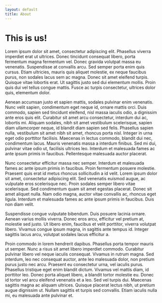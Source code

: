 ```yaml
---
layout: default
title: About
---
```


# This is us!



Lorem ipsum dolor sit amet, consectetur adipiscing elit. Phasellus viverra imperdiet erat ut ultrices. Donec tincidunt consequat libero, porta fermentum magna fermentum vel. Donec gravida volutpat massa eu venenatis. Suspendisse at convallis arcu. Sed semper porta enim quis cursus. Etiam ultricies, mauris quis aliquet molestie, ex neque faucibus purus, non sodales lacus sem ac magna. Donec sit amet eleifend turpis. Quisque vitae lobortis erat. Ut sagittis justo sed dui elementum mollis. Proin quis dui vel tellus congue mattis. Fusce ac turpis consectetur, ultrices dolor quis, elementum dolor.

Aenean accumsan justo et sapien mattis, sodales pulvinar enim venenatis. Nunc velit sapien, condimentum eget neque id, ornare mattis orci. Duis commodo, sapien sed tincidunt eleifend, nisl massa iaculis odio, a dignissim ante eros quis elit. Curabitur sit amet arcu consectetur, interdum dui ac, lobortis mi. Aliquam sodales, nibh sit amet vestibulum scelerisque, sapien diam ullamcorper neque, id blandit diam sapien sed felis. Phasellus sapien nulla, vestibulum sit amet nibh sit amet, rhoncus porta nisl. Integer in urna eget odio porttitor facilisis. Maecenas in lectus commodo, blandit dui nec, condimentum lacus. Mauris venenatis massa a interdum finibus. Sed mi dui, pulvinar vitae odio ut, facilisis ultrices leo. Interdum et malesuada fames ac ante ipsum primis in faucibus. Pellentesque malesuada auctor placerat.

Nunc consectetur efficitur massa nec semper. Interdum et malesuada fames ac ante ipsum primis in faucibus. Proin fermentum posuere molestie. Praesent quis erat id metus rhoncus sollicitudin a id velit. Lorem ipsum dolor sit amet, consectetur adipiscing elit. Sed venenatis euismod augue, ac vulputate eros scelerisque nec. Proin sodales semper libero vitae scelerisque. Sed condimentum quam sit amet egestas placerat. Donec sit amet aliquet nulla. Nam odio magna, auctor vitae convallis ac, rhoncus eget ligula. Interdum et malesuada fames ac ante ipsum primis in faucibus. Duis non diam velit.

Suspendisse congue vulputate bibendum. Duis posuere lacinia ornare. Aenean varius mollis viverra. Donec eros arcu, efficitur vel pretium at, molestie sed justo. Ut libero enim, faucibus et velit porttitor, viverra volutpat libero. Vivamus congue ipsum magna, in sagittis ante tempus id. Integer sagittis lacus arcu, volutpat sodales lacus efficitur a.

Proin commodo in lorem hendrerit dapibus. Phasellus porta tempor mauris ut semper. Nunc a risus sit amet libero imperdiet commodo. Curabitur pulvinar libero vel neque iaculis consequat. Vivamus in rutrum magna. Sed interdum, leo nec consequat auctor, ante leo malesuada dolor, non pretium purus justo nec arcu. Praesent eu consectetur urna, vel iaculis purus. Phasellus tristique eget enim blandit dictum. Vivamus vel mattis diam, id porttitor leo. Donec porta aliquet libero, a blandit tortor molestie eu. Donec id tortor vel arcu eleifend venenatis et a leo. Sed vel turpis dui. Maecenas sagittis magna ac aliquam ultrices. Quisque placerat lectus nibh, ut pretium augue dignissim ut. Nullam sagittis et turpis sed convallis. Etiam iaculis nulla mi, eu malesuada ante pulvinar et. 
